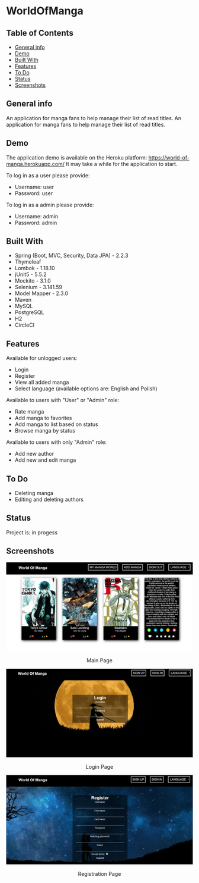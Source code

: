 # WorldOfManga

## Table of Contents
* [General info](#general-info)
* [Demo](#demo)
* [Built With](#built-with)
* [Features](#features)
* [To Do](#to-do)
* [Status](#status)
* [Screenshots](#screenshots)

## General info
An application for manga fans to help manage their list of read titles. An application for manga fans to help manage their list of read titles.

## Demo
The application demo is available on the Heroku platform: https://world-of-manga.herokuapp.com/
It may take a while for the application to start.

To log in as a user please provide:
- Username: user
- Password: user

To log in as a admin please provide:
- Username: admin
- Password: admin

## Built With 
- Spring (Boot, MVC, Security, Data JPA) - 2.2.3
- Thymeleaf
- Lombok - 1.18.10
- jUnit5 - 5.5.2
- Mockito - 3.1.0
- Selenium - 3.141.59
- Model Mapper - 2.3.0
- Maven
- MySQL
- PostgreSQL
- H2
- CircleCI

## Features
Available for unlogged users:
- Login
- Register
- View all added manga
- Select language (available options are: English and Polish)

Available to users with "User" or "Admin" role:
- Rate manga
- Add manga to favorites
- Add manga to list based on status
- Browse manga by status
 
Available to users with only "Admin" role:
- Add new author
- Add new and edit manga

## To Do
- Deleting manga
- Editing and deleting authors

## Status
Project is: in progess

## Screenshots
![Main Page](./src/main/resources/screenshots/main.png)
<p style="text-align: center">Main Page</p>

![Login Page](./src/main/resources/screenshots/login.png)
<p style="text-align: center">Login Page</p>

![Registration Page](./src/main/resources/screenshots/register.png)
<p style="text-align: center">Registration Page</p>